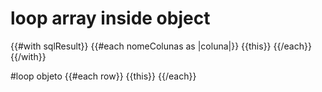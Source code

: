 # loop array inside object
{{#with sqlResult}}
    {{#each nomeColunas as |coluna|}}
            <th scope="col">{{this}}</th>
    {{/each}}
{{/with}}

#loop objeto
{{#each row}}
    <!--indexColuna: {{@index}}-->
    <!--<br>-->
    <!--chave: {{@key}}-->
    <!--<br>-->
    <!--valor: {{this}}-->
    <!--<br>-->
    <!--<th scope="row">1</th>-->
    <td>{{this}}</td>
{{/each}}

<!--{{.}}-->
<!--{{@index}}-->
<!--{{@key}}-->
<!--{{@root}}-->
<!--{{@first}}-->
<!--{{@last}}-->
<!--{{@this}}-->